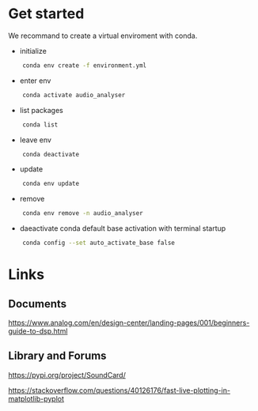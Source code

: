 # Get started
We recommand to create a virtual enviroment with conda.

- initialize
```bash
    conda env create -f environment.yml
```
- enter env
```bash
    conda activate audio_analyser
```
- list packages
```bash
    conda list
```
- leave env
```bash 
    conda deactivate
```
- update
```bash
    conda env update
```
- remove
```bash
    conda env remove -n audio_analyser
```

- daeactivate conda default base activation with terminal startup
```bash
    conda config --set auto_activate_base false
```


# Links
## Documents

https://www.analog.com/en/design-center/landing-pages/001/beginners-guide-to-dsp.html

<h2>Library and Forums</h2>

https://pypi.org/project/SoundCard/

https://stackoverflow.com/questions/40126176/fast-live-plotting-in-matplotlib-pyplot

